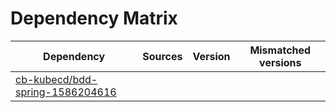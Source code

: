 # Dependency Matrix

Dependency | Sources | Version | Mismatched versions
---------- | ------- | ------- | -------------------
[cb-kubecd/bdd-spring-1586204616](https://github.com/cb-kubecd/bdd-spring-1586204616.git) |  | []() | 

